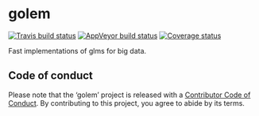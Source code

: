 
<!-- README.md is generated from README.Rmd. Please edit that file -->

# golem

[![Travis build
status](https://travis-ci.org/jolars/golem.svg?branch=master)](https://travis-ci.org/jolars/golem)
[![AppVeyor build
status](https://ci.appveyor.com/api/projects/status/github/jolars/golem?branch=master&svg=true)](https://ci.appveyor.com/project/jolars/golem)
[![Coverage
status](https://codecov.io/gh/jolars/golem/branch/master/graph/badge.svg)](https://codecov.io/github/jolars/golem?branch=master)

Fast implementations of glms for big data.

## Code of conduct

Please note that the ‘golem’ project is released with a [Contributor
Code of Conduct](CODE_OF_CONDUCT.md). By contributing to this project,
you agree to abide by its terms.
